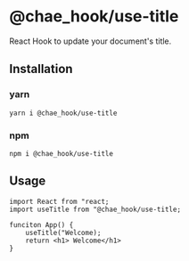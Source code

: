 # @chae_hook/use-title

React Hook to update your document's title.

## Installation

### yarn

```
yarn i @chae_hook/use-title
```

### npm

```
npm i @chae_hook/use-title
```

## Usage

```
import React from "react;
import useTitle from "@chae_hook/use-title;

funciton App() {
    useTitle("Welcome);
    return <h1> Welcome</h1>
}
```
